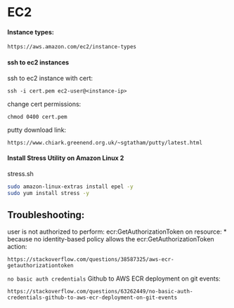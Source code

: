 # EC2
#### Instance types:
```
https://aws.amazon.com/ec2/instance-types
```
#### ssh to ec2 instances
ssh to ec2 instance with cert:
```
ssh -i cert.pem ec2-user@<instance-ip>
```
change cert permissions:
```
chmod 0400 cert.pem
```
putty download link:
```
https://www.chiark.greenend.org.uk/~sgtatham/putty/latest.html
```
#### Install Stress Utility on Amazon Linux 2
stress.sh
```sh
sudo amazon-linux-extras install epel -y
sudo yum install stress -y
```
## Troubleshooting:
user is not authorized to perform: ecr:GetAuthorizationToken on resource: * because no identity-based policy allows the ecr:GetAuthorizationToken action:
```
https://stackoverflow.com/questions/38587325/aws-ecr-getauthorizationtoken
```

`no basic auth credentials` Github to AWS ECR deployment on git events:
```
https://stackoverflow.com/questions/63262449/no-basic-auth-credentials-github-to-aws-ecr-deployment-on-git-events
```
